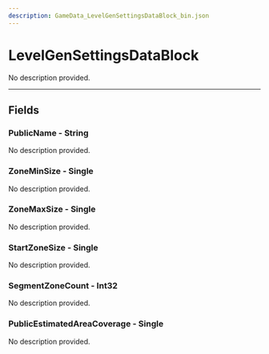 ```yaml
---
description: GameData_LevelGenSettingsDataBlock_bin.json
---
```


# LevelGenSettingsDataBlock

No description provided.

***

## Fields

### PublicName - String

No description provided.

### ZoneMinSize - Single

No description provided.

### ZoneMaxSize - Single

No description provided.

### StartZoneSize - Single

No description provided.

### SegmentZoneCount - Int32

No description provided.

### PublicEstimatedAreaCoverage - Single

No description provided.
